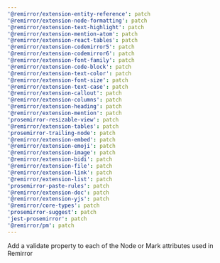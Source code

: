 ```yaml
---
'@remirror/extension-entity-reference': patch
'@remirror/extension-node-formatting': patch
'@remirror/extension-text-highlight': patch
'@remirror/extension-mention-atom': patch
'@remirror/extension-react-tables': patch
'@remirror/extension-codemirror5': patch
'@remirror/extension-codemirror6': patch
'@remirror/extension-font-family': patch
'@remirror/extension-code-block': patch
'@remirror/extension-text-color': patch
'@remirror/extension-font-size': patch
'@remirror/extension-text-case': patch
'@remirror/extension-callout': patch
'@remirror/extension-columns': patch
'@remirror/extension-heading': patch
'@remirror/extension-mention': patch
'prosemirror-resizable-view': patch
'@remirror/extension-tables': patch
'prosemirror-trailing-node': patch
'@remirror/extension-embed': patch
'@remirror/extension-emoji': patch
'@remirror/extension-image': patch
'@remirror/extension-bidi': patch
'@remirror/extension-file': patch
'@remirror/extension-link': patch
'@remirror/extension-list': patch
'prosemirror-paste-rules': patch
'@remirror/extension-doc': patch
'@remirror/extension-yjs': patch
'@remirror/core-types': patch
'prosemirror-suggest': patch
'jest-prosemirror': patch
'@remirror/pm': patch
---
```


Add a validate property to each of the Node or Mark attributes used in Remirror
